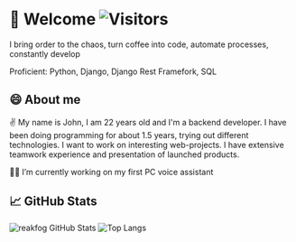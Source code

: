 # 👋 Welcome ![Visitors](https://visitor-badge.glitch.me/badge?page_id=reakfog) 

<!--
**reakfog/reakfog** is a ✨ _special_ ✨ repository because its `README.md` (this file) appears on your GitHub profile.

Here are some ideas to get you started:

- 🔭 I’m currently working on ...
- 🌱 I’m currently learning ...
- 👯 I’m looking to collaborate on ...
- 🤔 I’m looking for help with ...
- 💬 Ask me about ...
- 📫 How to reach me: ...
- 😄 Pronouns: ...
- ⚡ Fun fact: ...
<img src="https://user-images.githubusercontent.com/26218291/76645436-cee8cc00-657a-11ea-9260-558fb3fa35bd.gif" height="250px"/><img src="https://github.com/reakog/IETS-Individual-Educational-Trajectory-System/blob/master/admin-page.gif" height="250px"/>
-->

I bring order to the chaos, turn coffee into code, automate processes, constantly develop

Proficient: Python, Django, Django Rest Framefork, SQL

## 😄 About me 

✌️ My name is John, I am 22 years old and I'm a backend developer. I have been doing programming for about 1.5 years, trying out different technologies. I want to work on interesting web-projects. I have extensive teamwork experience and presentation of launched products.


👩‍💻 I’m currently working on my first PC voice assistant

## 📈 GitHub Stats

![reakfog GitHub Stats](https://github-readme-stats.vercel.app/api?username=reakfog&count_private=true&hide=contribs&show_icons=true&theme=default)
![Top Langs](https://github-readme-stats.vercel.app/api/top-langs/?username=reakfog&count_private=true&hide=tsql&langs_count=7&theme=default&layout=compact)
